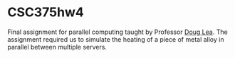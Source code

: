 # CSC375hw4
Final assignment for parallel computing taught by Professor <a href="http://g.oswego.edu/">Doug Lea</a>. The assignment required us to simulate the heating of a piece of metal alloy in parallel between multiple servers.
